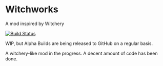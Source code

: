 # Witchworks
A mod inspired by Witchery

[![Build Status](https://travis-ci.org/Um-Mitternacht/Witchworks.svg?branch=1.12.1)](https://travis-ci.org/Um-Mitternacht/Witchworks)

WIP, but Alpha Builds are being released to GitHub on a regular basis.

A witchery-like mod in the progress. A decent amount of code has been done.
